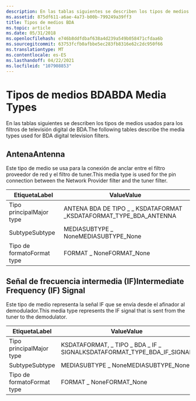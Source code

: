 ```yaml
---
description: En las tablas siguientes se describen los tipos de medios usados para los filtros de televisión digital de BDA.
ms.assetid: 875df611-a6ae-4a73-b00b-799249a39ff3
title: Tipos de medios BDA
ms.topic: article
ms.date: 05/31/2018
ms.openlocfilehash: e746b8ddfdbaf638a4d239a549b058471cfdaa6b
ms.sourcegitcommit: 63753fcfb0afbbe5ec283fb8316e62c2dc950f66
ms.translationtype: MT
ms.contentlocale: es-ES
ms.lasthandoff: 04/22/2021
ms.locfileid: "107908853"
---
```

# <a name="bda-media-types"></a><span data-ttu-id="b1802-103">Tipos de medios BDA</span><span class="sxs-lookup"><span data-stu-id="b1802-103">BDA Media Types</span></span>

<span data-ttu-id="b1802-104">En las tablas siguientes se describen los tipos de medios usados para los filtros de televisión digital de BDA.</span><span class="sxs-lookup"><span data-stu-id="b1802-104">The following tables describe the media types used for BDA digital television filters.</span></span>

## <a name="antenna"></a><span data-ttu-id="b1802-105">Antena</span><span class="sxs-lookup"><span data-stu-id="b1802-105">Antenna</span></span>

<span data-ttu-id="b1802-106">Este tipo de medio se usa para la conexión de anclar entre el filtro proveedor de red y el filtro de tuner.</span><span class="sxs-lookup"><span data-stu-id="b1802-106">This media type is used for the pin connection between the Network Provider filter and the tuner filter.</span></span>



| <span data-ttu-id="b1802-107">Etiqueta</span><span class="sxs-lookup"><span data-stu-id="b1802-107">Label</span></span> | <span data-ttu-id="b1802-108">Value</span><span class="sxs-lookup"><span data-stu-id="b1802-108">Value</span></span> |
|-------------|----------------------------------|
| <span data-ttu-id="b1802-109">Tipo principal</span><span class="sxs-lookup"><span data-stu-id="b1802-109">Major type</span></span>  | <span data-ttu-id="b1802-110">ANTENA BDA DE TIPO \_ \_ KSDATAFORMAT \_</span><span class="sxs-lookup"><span data-stu-id="b1802-110">KSDATAFORMAT\_TYPE\_BDA\_ANTENNA</span></span> |
| <span data-ttu-id="b1802-111">Subtype</span><span class="sxs-lookup"><span data-stu-id="b1802-111">Subtype</span></span>     | <span data-ttu-id="b1802-112">MEDIASUBTYPE \_ None</span><span class="sxs-lookup"><span data-stu-id="b1802-112">MEDIASUBTYPE\_None</span></span>               |
| <span data-ttu-id="b1802-113">Tipo de formato</span><span class="sxs-lookup"><span data-stu-id="b1802-113">Format type</span></span> | <span data-ttu-id="b1802-114">FORMAT \_ None</span><span class="sxs-lookup"><span data-stu-id="b1802-114">FORMAT\_None</span></span>                     |



 

## <a name="intermediate-frequency-if-signal"></a><span data-ttu-id="b1802-115">Señal de frecuencia intermedia (IF)</span><span class="sxs-lookup"><span data-stu-id="b1802-115">Intermediate Frequency (IF) Signal</span></span>

<span data-ttu-id="b1802-116">Este tipo de medio representa la señal IF que se envía desde el afinador al demodulador.</span><span class="sxs-lookup"><span data-stu-id="b1802-116">This media type represents the IF signal that is sent from the tuner to the demodulator.</span></span>



| <span data-ttu-id="b1802-117">Etiqueta</span><span class="sxs-lookup"><span data-stu-id="b1802-117">Label</span></span> | <span data-ttu-id="b1802-118">Value</span><span class="sxs-lookup"><span data-stu-id="b1802-118">Value</span></span> |
|-------------|-------------------------------------|
| <span data-ttu-id="b1802-119">Tipo principal</span><span class="sxs-lookup"><span data-stu-id="b1802-119">Major type</span></span>  | <span data-ttu-id="b1802-120">KSDATAFORMAT, \_ TIPO \_ BDA \_ IF \_ SIGNAL</span><span class="sxs-lookup"><span data-stu-id="b1802-120">KSDATAFORMAT\_TYPE\_BDA\_IF\_SIGNAL</span></span> |
| <span data-ttu-id="b1802-121">Subtype</span><span class="sxs-lookup"><span data-stu-id="b1802-121">Subtype</span></span>     | <span data-ttu-id="b1802-122">MEDIASUBTYPE \_ None</span><span class="sxs-lookup"><span data-stu-id="b1802-122">MEDIASUBTYPE\_None</span></span>                  |
| <span data-ttu-id="b1802-123">Tipo de formato</span><span class="sxs-lookup"><span data-stu-id="b1802-123">Format type</span></span> | <span data-ttu-id="b1802-124">FORMAT \_ None</span><span class="sxs-lookup"><span data-stu-id="b1802-124">FORMAT\_None</span></span>                        |



 

 

 



